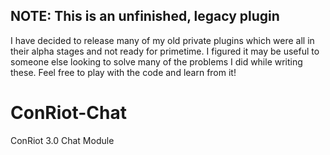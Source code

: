 NOTE: This is an unfinished, legacy plugin
------------------------------------------
I have decided to release many of my old private plugins which were all in their alpha stages and not ready for primetime. I figured it may be useful to someone else looking to solve many of the problems I did while writing these. Feel free to play with the code and learn from it!

ConRiot-Chat
============

ConRiot 3.0 Chat Module
